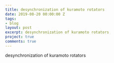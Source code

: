 ```yaml
---
title: desynchronization of kuramoto rotators
date: 2019-08-20 00:00:00 Z
tags:
- blog
layout: post
excerpt: desynchronization of kuramoto rotators
project: true
comments: true
---
```


desynchronization of kuramoto rotators
  
